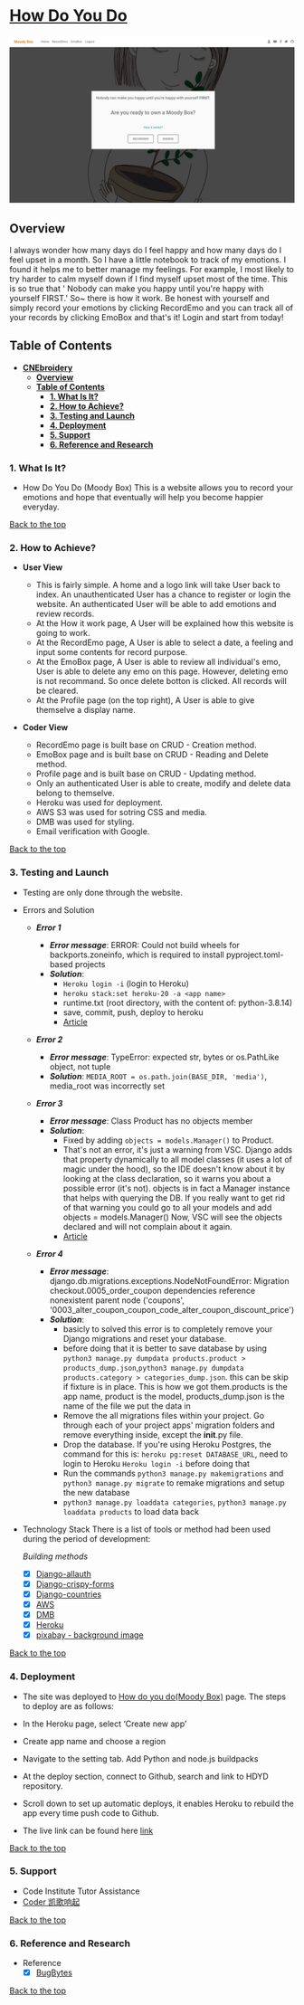 # [**How Do You Do**](https://hdyd.herokuapp.com/)

![Portfolio image](media/home-page.jpg)

## **Overview**

I always wonder how many days do I feel happy and how many days do I feel upset in a month.
So I have a little notebook to track of my emotions. I found it helps me to better manage my feelings.
For example, I most likely to try harder to calm myself down if I find myself upset most of the time.
This is so true that ' Nobody can make you happy until you're happy with yourself FIRST.'
So~ there is how it work. Be honest with yourself and simply record your emotions by clicking RecordEmo
and you can track all of your records by clicking EmoBox and that's it! Login and start from today!

## **Table of Contents**

- [**CNEbroidery**](#overview)
  - [**Overview**](#overview)
  - [**Table of Contents**](#table-of-contents)
    - [**1. What Is It?**](#1-what-is-it)
    - [**2. How to Achieve?**](#2-how-to-achieve)
    - [**3. Testing and Launch**](#3-testing-and-launch)
    - [**4. Deployment**](#4-deployment)
    - [**5. Support**](#5-support)
    - [**6. Reference and Research**](#6-reference-and-research)

### **1. What Is It?**

- How Do You Do (Moody Box)
This is a website allows you to record your emotions and hope that eventually will help you become happier everyday.

[Back to the top](#overview)

### **2. How to Achieve?**

- **User View**

  - This is fairly simple. A home and a logo link will take User back to index. An unauthenticated User has a chance to register or login the website. An authenticated User will be able to add emotions and review records.
  - At the How it work page, A User will be explained how this website is going to work.
  - At the RecordEmo page, A User is able to select a date, a feeling and input some contents for record purpose.
  - At the EmoBox page, A User is able to review all individual's emo, User is able to delete any emo on this page. However, deleting emo is not recommand. So once delete botton is clicked. All records will be cleared.
  - At the Profile page (on the top right), A User is able to give themselve a display name.

- **Coder View**

  - RecordEmo page is built base on CRUD - Creation method. 
  - EmoBox page and is built base on CRUD - Reading and Delete method.
  - Profile page and is built base on CRUD - Updating method.
  - Only an authenticated User is able to create, modify and delete data belong to themselve.
  - Heroku was used for deployment.
  - AWS S3 was used for sotring CSS and media.
  - DMB was used for styling.
  - Email verification with Google.

[Back to the top](#overview)

### 3. **Testing and Launch**

- Testing are only done through the website.

- Errors and Solution
  - ***Error 1***
    - ***Error message***: ERROR: Could not build wheels for backports.zoneinfo, which is required to install pyproject.toml-based projects
    - ***Solution***:
      - ```Heroku login -i``` (login to Heroku)
      - ```heroku stack:set heroku-20 -a <app name>```
      - runtime.txt (root directory, with the content of: python-3.8.14)
      - save, commit, push, deploy to heroku
      - [Article](https://devcenter.heroku.com/articles/heroku-20-stack)
  
  - ***Error 2***
    - ***Error message***: TypeError: expected str, bytes or os.PathLike object, not tuple
    - ***Solution***: ```MEDIA_ROOT = os.path.join(BASE_DIR, 'media')```, media_root was incorrectly set
    
  - ***Error 3***
    - ***Error message***: Class Product has no objects member
    - ***Solution***:
      - Fixed by adding ```objects = models.Manager()``` to Product.
      - That's not an error, it's just a warning from VSC. Django adds that property dynamically to all model classes (it uses a lot of magic under the hood), so the IDE doesn't know about it by looking at the class declaration, so it warns you about a possible error (it's not). objects is in fact a Manager instance that helps with querying the DB. If you really want to get rid of that warning you could go to all your models and add objects = models.Manager() Now, VSC will see the objects declared and will not complain about it again.
      - [Article](https://stackoverflow.com/questions/45135263/class-has-no-objects-member )

  - ***Error 4***
    - ***Error message***: django.db.migrations.exceptions.NodeNotFoundError: Migration checkout.0005_order_coupon dependencies reference nonexistent parent node ('coupons', '0003_alter_coupon_coupon_code_alter_coupon_discount_price')
    - ***Solution***:
      - basicly to solved this error is to completely remove your Django migrations and reset your database.
      - before doing that it is better to save database by using ```python3 manage.py dumpdata products.product > products_dump.json```,```python3 manage.py dumpdata products.category > categories_dump.json```. this can be skip if fixture is in place. This is how we got them.products is the app name, product is the model, products_dump.json is the name of the file we put the data in
      - Remove the all migrations files within your project. Go through each of your project apps' migration folders and remove everything inside, except the __init__.py file.
      - Drop the database. If you're using Heroku Postgres, the command for this is: ```heroku pg:reset DATABASE_URL```, need to login to Heroku ```Heroku login -i``` before doing that
      - Run the commands ```python3 manage.py makemigrations``` and ```python3 manage.py migrate``` to remake migrations and setup the new database
      - ```python3 manage.py loaddata categories```, ```python3 manage.py loaddata products``` to load data back

- Technology Stack
  There is a list of tools or method had been used during the period of development:

  *Building methods*
  - [x] [Django-allauth](https://django-allauth.readthedocs.io/en/latest/installation.html)
  - [x] [Django-crispy-forms](https://django-crispy-forms.readthedocs.io/en/latest/)
  - [x] [Django-countries](https://pypi.org/project/django-countries/)
  - [x] [AWS](https://aws.amazon.com/)
  - [x] [DMB](https://mdbootstrap.com/docs/standard/getting-started/installation/)
  - [x] [Heroku]( https://dashboard.heroku.com/apps)
  - [x] [pixabay - background image](https://pixabay.com/users/saydung89-18713596/?tab=most-relevant&pagi=3)

[Back to the top](#overview)

### 4. **Deployment**

- The site was deployed to [How do you do(Moody Box)]( https://hdyd.herokuapp.com/) page. The steps to deploy are as follows:

- In the Heroku page, select ‘Create new app’

- Create app name and choose a region

- Navigate to the setting tab. Add Python and node.js buildpacks

- At the deploy section, connect to Github, search and link to HDYD repository.

- Scroll down to set up automatic deploys, it enables Heroku to rebuild the app every time push code to Github.

- The live link can be found here [link]( https://hdyd.herokuapp.com/)

[Back to the top](#overview)

### 5. **Support**

- Code Institute Tutor Assistance
- [Coder 凯歌响起](https://blog.csdn.net/a13554371686?type=ask)

[Back to the top](#overview)

### 6. **Reference and Research**

- Reference
  - [x] [BugBytes](https://www.youtube.com/watch?v=MZwKoi0wu2Q&list=PL-2EBeDYMIbQSGbpvB59DJbf4Ox7hXPSU&ab_channel=BugBytes)

[Back to the top](#overview)
